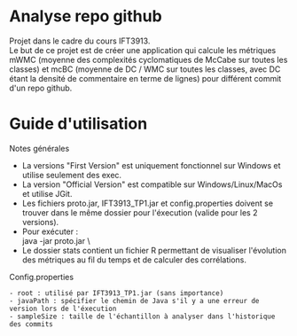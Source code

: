 # Analyse repo github
Projet dans le cadre du cours IFT3913.<br />
Le but de ce projet est de créer une application qui calcule les métriques mWMC (moyenne des complexités cyclomatiques de McCabe sur toutes les classes) et mcBC (moyenne de DC / WMC sur toutes les classes, avec DC étant la densité de commentaire en terme de lignes) pour différent commit d'un repo github.

# Guide d'utilisation 
Notes générales
<ul>
    <li>La versions "First Version" est uniquement fonctionnel sur Windows et utilise seulement des exec.</li>
    <li>La version "Official Version" est compatible sur Windows/Linux/MacOs et utilise JGit.</li>
    <li>Les fichiers proto.jar, IFT3913_TP1.jar et config.properties doivent se trouver dans le même dossier pour l'éxecution (valide pour les 2 versions).</li>
    <li>Pour exécuter :<br />
          java -jar proto.jar \<url du repo\></li>
    <li>Le dossier stats contient un fichier R permettant de visualiser l'évolution des métriques au fil du temps et de calculer des corrélations.</li>
</ul>

Config.properties

    - root : utilisé par IFT3913_TP1.jar (sans importance)
    - javaPath : spécifier le chemin de Java s'il y a une erreur de version lors de l'éxecution
    - sampleSize : taille de l'échantillon à analyser dans l'historique des commits



